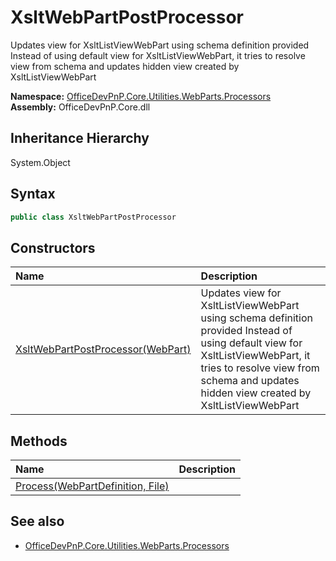 # XsltWebPartPostProcessor
Updates view for XsltListViewWebPart using schema definition provided
            Instead of using default view for XsltListViewWebPart, it tries to resolve view from schema and updates hidden view created by XsltListViewWebPart  

**Namespace:** [OfficeDevPnP.Core.Utilities.WebParts.Processors](OfficeDevPnP.Core.Utilities.WebParts.Processors.md)  
**Assembly:** OfficeDevPnP.Core.dll  
## Inheritance Hierarchy
System.Object  
## Syntax
```C#
public class XsltWebPartPostProcessor
```
## Constructors
|**Name**|**Description**|
|:-----|:-----|
| [XsltWebPartPostProcessor(WebPart)](OfficeDevPnP.Core.Utilities.WebParts.Processors.XsltWebPartPostProcessor.ctor1.md) |  Updates view for XsltListViewWebPart using schema definition provided Instead of using default view for XsltListViewWebPart, it tries to resolve view from schema and updates hidden view created by XsltListViewWebPart 
## Methods
|**Name**|**Description**|
|:-----|:-----|
| [Process(WebPartDefinition, File)](OfficeDevPnP.Core.Utilities.WebParts.Processors.XsltWebPartPostProcessor.bedadeac.md) | 
## See also
- [OfficeDevPnP.Core.Utilities.WebParts.Processors](OfficeDevPnP.Core.Utilities.WebParts.Processors.md)
